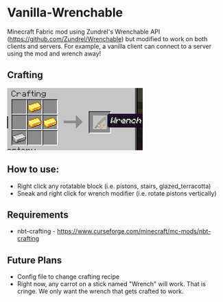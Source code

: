 # Vanilla-Wrenchable
Minecraft Fabric mod using Zundrel's Wrenchable API (https://github.com/Zundrel/Wrenchable) but modified to work on both clients and servers. For example, a vanilla client can connect to a server using the mod and wrench away!

## Crafting
![](readme-images/wrench_recipe.png)

## How to use:
* Right click any rotatable block (i.e. pistons, stairs, glazed_terracotta)
* Sneak and right click for wrench modifier (i.e. rotate pistons vertically)

## Requirements
* nbt-crafting - https://www.curseforge.com/minecraft/mc-mods/nbt-crafting

## Future Plans
* Config file to change crafting recipe
* Right now, any carrot on a stick named "Wrench" will work. That is cringe. We only want the wrench that gets crafted to work.